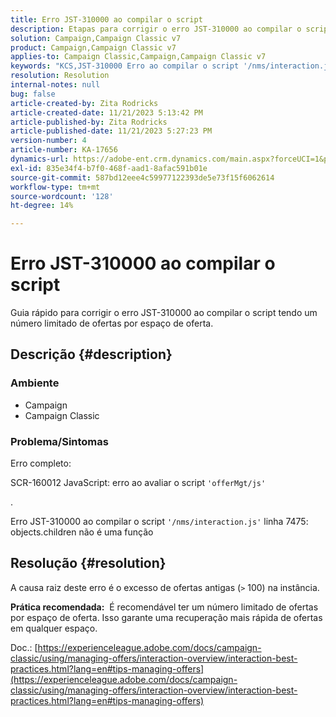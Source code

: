 ```yaml
---
title: Erro JST-310000 ao compilar o script
description: Etapas para corrigir o erro JST-310000 ao compilar o script.
solution: Campaign,Campaign Classic v7
product: Campaign,Campaign Classic v7
applies-to: Campaign Classic,Campaign,Campaign Classic v7
keywords: "KCS,JST-310000 Erro ao compilar o script '/nms/interaction.js' linha 7475: objects.children não é uma função"
resolution: Resolution
internal-notes: null
bug: false
article-created-by: Zita Rodricks
article-created-date: 11/21/2023 5:13:42 PM
article-published-by: Zita Rodricks
article-published-date: 11/21/2023 5:27:23 PM
version-number: 4
article-number: KA-17656
dynamics-url: https://adobe-ent.crm.dynamics.com/main.aspx?forceUCI=1&pagetype=entityrecord&etn=knowledgearticle&id=b8a57d4e-9188-ee11-8179-6045bd006295
exl-id: 835e34f4-b7f0-468f-aad1-8afac591b01e
source-git-commit: 587bd12eee4c59977122393de5e73f15f6062614
workflow-type: tm+mt
source-wordcount: '128'
ht-degree: 14%

---
```


# Erro JST-310000 ao compilar o script


Guia rápido para corrigir o erro JST-310000 ao compilar o script tendo um número limitado de ofertas por espaço de oferta.

## Descrição {#description}


### <b>Ambiente</b>

- Campaign
- Campaign Classic




### <b>Problema/Sintomas</b>

Erro completo:

SCR-160012 JavaScript: erro ao avaliar o script `'offerMgt/js'`

.

Erro JST-310000 ao compilar o script `'/nms/interaction.js'` linha 7475: objects.children não é uma função


## Resolução {#resolution}


A causa raiz deste erro é o excesso de ofertas antigas (`>` 100) na instância.

<b>Prática recomendada:</b>  É recomendável ter um número limitado de ofertas por espaço de oferta. Isso garante uma recuperação mais rápida de ofertas em qualquer espaço.

Doc.: [https://experienceleague.adobe.com/docs/campaign-classic/using/managing-offers/interaction-overview/interaction-best-practices.html?lang=en#tips-managing-offers](https://experienceleague.adobe.com/docs/campaign-classic/using/managing-offers/interaction-overview/interaction-best-practices.html?lang=en#tips-managing-offers)
